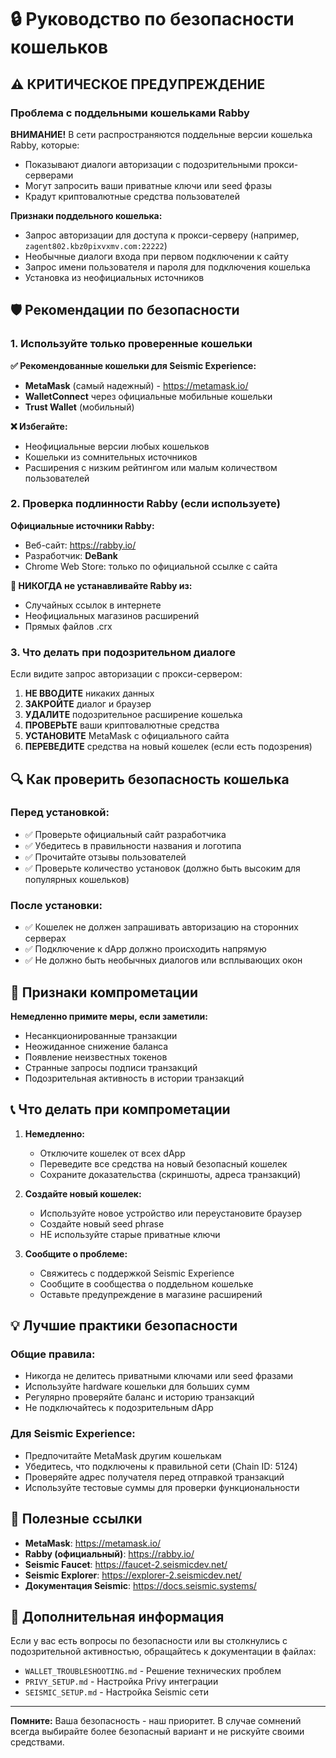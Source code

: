 # 🔒 Руководство по безопасности кошельков

## ⚠️ КРИТИЧЕСКОЕ ПРЕДУПРЕЖДЕНИЕ

### Проблема с поддельными кошельками Rabby

**ВНИМАНИЕ!** В сети распространяются поддельные версии кошелька Rabby, которые:
- Показывают диалоги авторизации с подозрительными прокси-серверами
- Могут запросить ваши приватные ключи или seed фразы
- Крадут криптовалютные средства пользователей

**Признаки поддельного кошелька:**
- Запрос авторизации для доступа к прокси-серверу (например, `zagent802.kbz0pixvxmv.com:22222`)
- Необычные диалоги входа при первом подключении к сайту
- Запрос имени пользователя и пароля для подключения кошелька
- Установка из неофициальных источников

## 🛡️ Рекомендации по безопасности

### 1. Используйте только проверенные кошельки

**✅ Рекомендованные кошельки для Seismic Experience:**
- **MetaMask** (самый надежный) - https://metamask.io/
- **WalletConnect** через официальные мобильные кошельки
- **Trust Wallet** (мобильный)

**❌ Избегайте:**
- Неофициальные версии любых кошельков
- Кошельки из сомнительных источников
- Расширения с низким рейтингом или малым количеством пользователей

### 2. Проверка подлинности Rabby (если используете)

**Официальные источники Rabby:**
- Веб-сайт: https://rabby.io/
- Разработчик: **DeBank**
- Chrome Web Store: только по официальной ссылке с сайта

**🚫 НИКОГДА не устанавливайте Rabby из:**
- Случайных ссылок в интернете
- Неофициальных магазинов расширений
- Прямых файлов .crx

### 3. Что делать при подозрительном диалоге

Если видите запрос авторизации с прокси-сервером:

1. **НЕ ВВОДИТЕ** никаких данных
2. **ЗАКРОЙТЕ** диалог и браузер
3. **УДАЛИТЕ** подозрительное расширение кошелька
4. **ПРОВЕРЬТЕ** ваши криптовалютные средства
5. **УСТАНОВИТЕ** MetaMask с официального сайта
6. **ПЕРЕВЕДИТЕ** средства на новый кошелек (если есть подозрения)

## 🔍 Как проверить безопасность кошелька

### Перед установкой:
- ✅ Проверьте официальный сайт разработчика
- ✅ Убедитесь в правильности названия и логотипа
- ✅ Прочитайте отзывы пользователей
- ✅ Проверьте количество установок (должно быть высоким для популярных кошельков)

### После установки:
- ✅ Кошелек не должен запрашивать авторизацию на сторонних серверах
- ✅ Подключение к dApp должно происходить напрямую
- ✅ Не должно быть необычных диалогов или всплывающих окон

## 🚨 Признаки компрометации

**Немедленно примите меры, если заметили:**
- Несанкционированные транзакции
- Неожиданное снижение баланса
- Появление неизвестных токенов
- Странные запросы подписи транзакций
- Подозрительная активность в истории транзакций

## 📞 Что делать при компрометации

1. **Немедленно:**
   - Отключите кошелек от всех dApp
   - Переведите все средства на новый безопасный кошелек
   - Сохраните доказательства (скриншоты, адреса транзакций)

2. **Создайте новый кошелек:**
   - Используйте новое устройство или переустановите браузер
   - Создайте новый seed phrase
   - НЕ используйте старые приватные ключи

3. **Сообщите о проблеме:**
   - Свяжитесь с поддержкой Seismic Experience
   - Сообщите в сообщества о поддельном кошельке
   - Оставьте предупреждение в магазине расширений

## 💡 Лучшие практики безопасности

### Общие правила:
- Никогда не делитесь приватными ключами или seed фразами
- Используйте hardware кошельки для больших сумм
- Регулярно проверяйте баланс и историю транзакций
- Не подключайтесь к подозрительным dApp

### Для Seismic Experience:
- Предпочитайте MetaMask другим кошелькам
- Убедитесь, что подключены к правильной сети (Chain ID: 5124)
- Проверяйте адрес получателя перед отправкой транзакций
- Используйте тестовые суммы для проверки функциональности

## 🔗 Полезные ссылки

- **MetaMask**: https://metamask.io/
- **Rabby (официальный)**: https://rabby.io/
- **Seismic Faucet**: https://faucet-2.seismicdev.net/
- **Seismic Explorer**: https://explorer-2.seismicdev.net/
- **Документация Seismic**: https://docs.seismic.systems/

## 📄 Дополнительная информация

Если у вас есть вопросы по безопасности или вы столкнулись с подозрительной активностью, обращайтесь к документации в файлах:
- `WALLET_TROUBLESHOOTING.md` - Решение технических проблем
- `PRIVY_SETUP.md` - Настройка Privy интеграции
- `SEISMIC_SETUP.md` - Настройка Seismic сети

---

**Помните:** Ваша безопасность - наш приоритет. В случае сомнений всегда выбирайте более безопасный вариант и не рискуйте своими средствами. 